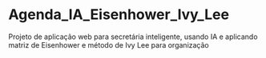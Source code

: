 # Agenda_IA_Eisenhower_Ivy_Lee
Projeto de aplicação web para secretária inteligente, usando IA e aplicando matriz de Eisenhower e método de Ivy Lee para organização
